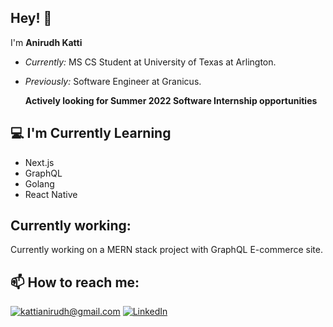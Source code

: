 <!-- ### Hi there 👋 -->

<!--
**kattianirudh/kattianirudh** is a ✨ _special_ ✨ repository because its `README.md` (this file) appears on your GitHub profile.

Here are some ideas to get you started:

- 🔭 I’m currently working on ...
- 🌱 I’m currently learning ...
- [👯]() I’m looking to collaborate on ...
- 🤔 I’m looking for help with ...
- 💬 Ask me about ...
- 📫 How to reach me: ...
- 😄 Pronouns: ...
- ⚡ Fun fact: ...
-->

<h2>Hey! 👋</h2>

I'm <b> Anirudh Katti </b>
- <i>Currently:</i> MS CS Student at University of Texas at Arlington. 

- <i>Previously:</i> Software Engineer at Granicus.

  <b> Actively looking for Summer 2022 Software Internship opportunities </b>

  

<h2>💻 I'm Currently Learning</h2>

- Next.js
- GraphQL
- Golang
- React Native

<h2>Currently working:</h2>

Currently working on a MERN stack project with GraphQL E-commerce site. 



<h2>📫 How to reach me:</h2>

<a href="mailto:kattianirudh@gmail.com">![kattianirudh@gmail.com](https://img.shields.io/badge/Gmail-D14836?style=for-the-badge&logo=gmail&logoColor=white)</a> <a href="https://www.linkedin.com/in/kattianirudh/">![LinkedIn](https://img.shields.io/badge/LinkedIn-0077B5?style=for-the-badge&logo=linkedin&logoColor=white)</a>





